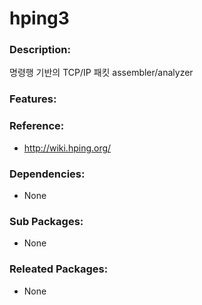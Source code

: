 # hping3

### Description:
명령행 기반의 TCP/IP 패킷 assembler/analyzer

### Features:


### Reference:
* http://wiki.hping.org/

### Dependencies:
* None

### Sub Packages:
* None

### Releated Packages:
* None